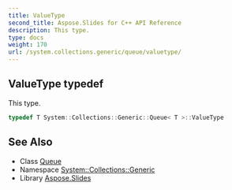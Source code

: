 ```yaml
---
title: ValueType
second_title: Aspose.Slides for C++ API Reference
description: This type.
type: docs
weight: 170
url: /system.collections.generic/queue/valuetype/
---
```

## ValueType typedef


This type.

```cpp
typedef T System::Collections::Generic::Queue< T >::ValueType
```

## See Also

* Class [Queue](../)
* Namespace [System::Collections::Generic](../../)
* Library [Aspose.Slides](../../../)